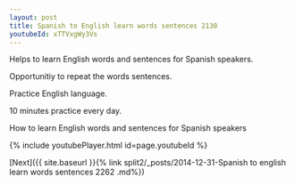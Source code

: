 ```yaml
---
layout: post
title: Spanish to English learn words sentences 2130 
youtubeId: xTTVxgWy3Vs
---
```

 
 
Helps to learn English words and sentences for Spanish speakers.

Opportunitiy to repeat the words sentences. 

Practice English language. 
 
10 minutes practice every day. 
 
How to learn English words and sentences for Spanish speakers 
 
{% include youtubePlayer.html id=page.youtubeId %}
 
 
[Next]({{ site.baseurl }}{% link  split2/_posts/2014-12-31-Spanish to english learn words sentences 2262 .md%})
 
